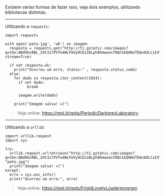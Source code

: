 Existem várias formas de fazer isso, veja dois exemplos, utilizando bibliotecas distintas.


----------

Utilizando a `requests`:

    import requests
    
    with open('pato.jpg', 'wb') as imagem:
      resposta = requests.get("http://t1.gstatic.com/images?q=tbn:ANd9GcRBL_Z4t3zlPVfo4WLFmVy9CE2zBLph8hmwoexfOQn1kQOHoTDAu9dLCsI4", stream=True)
    
      if not resposta.ok:
        print("Ocorreu um erro, status:" , resposta.status_code)
      else:
        for dado in resposta.iter_content(1024):
          if not dado:
              break
    
          imagem.write(dado)
    
        print("Imagem salva! =)")

> Veja online: https://repl.it/repls/PeriodicDarkgreyLaboratory


----------

Utilizando a `urllib`:

    import urllib.request
    import sys
    
    try:
      urllib.request.urlretrieve("http://t1.gstatic.com/images?q=tbn:ANd9GcRBL_Z4t3zlPVfo4WLFmVy9CE2zBLph8hmwoexfOQn1kQOHoTDAu9dLCsI4", "pato.jpg")
      print("Imagem salva! =)")
    except:
      erro = sys.exc_info()
      print("Ocorreu um erro:", erro)

> Veja online: https://repl.it/repls/FrigidLovelyLoaderprogram
